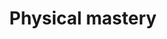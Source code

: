 ---
tag: physical-mastery
title: "Physical mastery"
description: ""
hero:
  label: Achieve stoic street-smarts
  heading: "Physical mastery: How to stay healthy, get fit, and hone your body"
  text_markdown: ""
page_blocks:
  - _id: posts_relevant
---